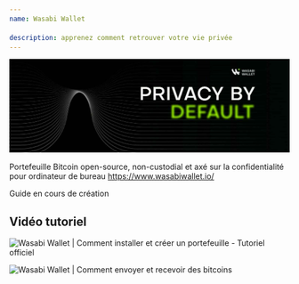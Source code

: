 ```yaml
---
name: Wasabi Wallet

description: apprenez comment retrouver votre vie privée
---
```


![wasabi](assets/cover.jpeg)

Portefeuille Bitcoin open-source, non-custodial et axé sur la confidentialité pour ordinateur de bureau
https://www.wasabiwallet.io/

Guide en cours de création

## Vidéo tutoriel

![Wasabi Wallet | Comment installer et créer un portefeuille - Tutoriel officiel](https://youtu.be/QHIpEYYqddE)

![Wasabi Wallet | Comment envoyer et recevoir des bitcoins](https://youtu.be/UbOAbXjzBJg)
